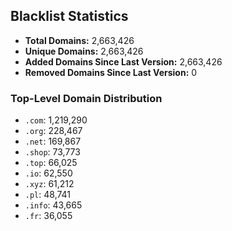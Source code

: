 ## Blacklist Statistics

- **Total Domains:** 2,663,426
- **Unique Domains:** 2,663,426
- **Added Domains Since Last Version:** 2,663,426
- **Removed Domains Since Last Version:** 0

### Top-Level Domain Distribution

-  `.com`: 1,219,290
-  `.org`: 228,467
-  `.net`: 169,867
-  `.shop`: 73,773
-  `.top`: 66,025
-  `.io`: 62,550
-  `.xyz`: 61,212
-  `.pl`: 48,741
-  `.info`: 43,665
-  `.fr`: 36,055

